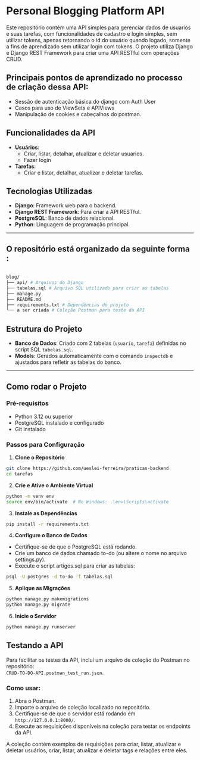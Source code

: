 # Personal Blogging Platform API

Este repositório contém uma API simples para gerenciar dados de usuarios e suas tarefas, com funcionalidades de cadastro e login simples, sem utilizar tokens, apenas retornando o id do usuário quando logado, somente a fins de aprendizado sem utilizar login com tokens. O projeto utiliza Django e Django REST Framework para criar uma API RESTful com operações CRUD.

## Principais pontos de aprendizado no processo de criação dessa API:
  - Sessão de autenticação básica do django com Auth User
  - Casos para uso de ViewSets e APIViews
  - Manipulação de cookies e cabeçalhos do postman.



## Funcionalidades da API

- **Usuários**:
  - Criar, listar, detalhar, atualizar e deletar usuarios.
  - Fazer login
- **Tarefas**:
  - Criar e listar, detalhar, atualizar e deletar tarefas.

## Tecnologias Utilizadas
- **Django**: Framework web para o backend.
- **Django REST Framework**: Para criar a API RESTful.
- **PostgreSQL**: Banco de dados relacional.
- **Python**: Linguagem de programação principal.

---

## O repositório está organizado da seguinte forma :
```bash

blog/
├── api/ # Arquivos do Django
├── tabelas.sql # Arquivo SQL utilizado para criar as tabelas
├── manage.py 
├── README.md
├── requirements.txt # Dependências do projeto
└── a ser criada # Coleção Postman para teste da API

```

## Estrutura do Projeto
- **Banco de Dados**: Criado com 2 tabelas (`usuario`, `tarefa`) definidas no script SQL `tabelas.sql`.
- **Models**: Gerados automaticamente com o comando `inspectdb` e ajustados para refletir as tabelas do banco.

---

## Como rodar o Projeto

### Pré-requisitos
- Python 3.12 ou superior
- PostgreSQL instalado e configurado
- Git instalado

### Passos para Configuração

1. **Clone o Repositório**

```bash
git clone https://github.com/ueslei-ferreira/praticas-backend
cd tarefas
```

2. **Crie e Ative o Ambiente Virtual**

```bash
python -m venv env
source env/bin/activate  # No Windows: .\env\Scripts\activate
```

3. **Instale as Dependências**
```bash
pip install -r requirements.txt

```
4. **Configure o Banco de Dados**

- Certifique-se de que o PostgreSQL está rodando.
- Crie um banco de dados chamado to-do (ou altere o nome no arquivo settings.py).
- Execute o script artigos.sql para criar as tabelas:

```bash
psql -U postgres -d to-do -f tabelas.sql

```

5. **Aplique as Migrações**

```bash
python manage.py makemigrations
python manage.py migrate
```

6. **Inicie o Servidor**

```bash
python manage.py runserver
```

## Testando a API

Para facilitar os testes da API, incluí um arquivo de coleção do Postman no repositório:  
`CRUD-TO-DO-API.postman_test_run.json`.

### Como usar:

1. Abra o Postman.
2. Importe o arquivo de coleção localizado no repositório.
3. Certifique-se de que o servidor está rodando em `http://127.0.0.1:8000/`.
4. Execute as requisições disponíveis na coleção para testar os endpoints da API.

A coleção contém exemplos de requisições para criar, listar, atualizar e deletar usuários, criar, listar, atualizar e deletar tags e relações entre eles.